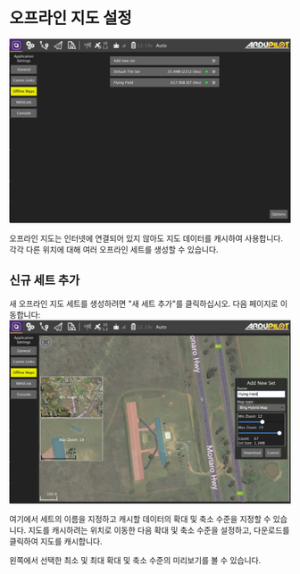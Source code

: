 # 오프라인 지도 설정

![](../../../assets/settings/offline_maps.jpg)

오프라인 지도는 인터넷에 연결되어 있지 않아도 지도 데이터를 캐시하여 사용합니다. 각각 다른 위치에 대해 여러 오프라인 세트를 생성할 수 있습니다.

## 신규 세트 추가

새 오프라인 지도 세트를 생성하려면 "새 세트 추가"를 클릭하십시오. 다음 페이지로 이동합니다: ![](../../../assets/settings/offline_maps_add.jpg)

여기에서 세트의 이름을 지정하고 캐시할 데이터의 확대 및 축소 수준을 지정할 수 있습니다. 지도를 캐시하려는 위치로 이동한 다음 확대 및 축소 수준을 설정하고, 다운로드를 클릭하여 지도를 캐시합니다.

왼쪽에서 선택한 최소 및 최대 확대 및 축소 수준의 미리보기를 볼 수 있습니다.
